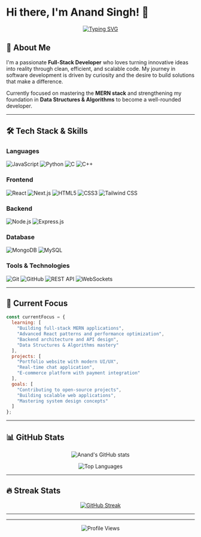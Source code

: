 # Hi there, I'm Anand Singh! 👋

<div align="center">
  
[![Typing SVG](https://readme-typing-svg.herokuapp.com?font=Fira+Code&pause=1000&color=2196F3&center=true&vCenter=true&width=435&lines=Full-Stack+Developer;MERN+Stack+Enthusiast;Problem+Solver;Always+Learning+%F0%9F%9A%80)](https://git.io/typing-svg)

</div>

## 🚀 About Me

I'm a passionate **Full-Stack Developer** who loves turning innovative ideas into reality through clean, efficient, and scalable code. My journey in software development is driven by curiosity and the desire to build solutions that make a difference.

Currently focused on mastering the **MERN stack** and strengthening my foundation in **Data Structures & Algorithms** to become a well-rounded developer.

---

## 🛠️ Tech Stack & Skills

### Languages
![JavaScript](https://img.shields.io/badge/-JavaScript-F7DF1E?style=flat-square&logo=javascript&logoColor=black)
![Python](https://img.shields.io/badge/-Python-3776AB?style=flat-square&logo=python&logoColor=white)
![C](https://img.shields.io/badge/-C-A8B9CC?style=flat-square&logo=c&logoColor=black)
![C++](https://img.shields.io/badge/-C++-00599C?style=flat-square&logo=c%2B%2B&logoColor=white)

### Frontend
![React](https://img.shields.io/badge/-React-61DAFB?style=flat-square&logo=react&logoColor=black)
![Next.js](https://img.shields.io/badge/-Next.js-000000?style=flat-square&logo=nextdotjs&logoColor=white)
![HTML5](https://img.shields.io/badge/-HTML5-E34F26?style=flat-square&logo=html5&logoColor=white)
![CSS3](https://img.shields.io/badge/-CSS3-1572B6?style=flat-square&logo=css3&logoColor=white)
![Tailwind CSS](https://img.shields.io/badge/-Tailwind_CSS-38B2AC?style=flat-square&logo=tailwind-css&logoColor=white)

### Backend
![Node.js](https://img.shields.io/badge/-Node.js-339933?style=flat-square&logo=nodedotjs&logoColor=white)
![Express.js](https://img.shields.io/badge/-Express.js-000000?style=flat-square&logo=express&logoColor=white)

### Database
![MongoDB](https://img.shields.io/badge/-MongoDB-47A248?style=flat-square&logo=mongodb&logoColor=white)
![MySQL](https://img.shields.io/badge/-MySQL-4479A1?style=flat-square&logo=mysql&logoColor=white)

### Tools & Technologies
![Git](https://img.shields.io/badge/-Git-F05032?style=flat-square&logo=git&logoColor=white)
![GitHub](https://img.shields.io/badge/-GitHub-181717?style=flat-square&logo=github&logoColor=white)
![REST API](https://img.shields.io/badge/-REST_API-02569B?style=flat-square&logo=api&logoColor=white)
![WebSockets](https://img.shields.io/badge/-WebSockets-010101?style=flat-square&logo=websocket&logoColor=white)

---

## 🎯 Current Focus

```javascript
const currentFocus = {
  learning: [
    "Building full-stack MERN applications",
    "Advanced React patterns and performance optimization",
    "Backend architecture and API design",
    "Data Structures & Algorithms mastery"
  ],
  projects: [
    "Portfolio website with modern UI/UX",
    "Real-time chat application",
    "E-commerce platform with payment integration"
  ],
  goals: [
    "Contributing to open-source projects",
    "Building scalable web applications",
    "Mastering system design concepts"
  ]
};
```

---

## 📊 GitHub Stats

<div align="center">
  
![Anand's GitHub stats](https://github-readme-stats.vercel.app/api?username=Anand-8876&show_icons=true&theme=radical&count_private=true)

![Top Languages](https://github-readme-stats.vercel.app/api/top-langs/?username=Anand-8876&layout=compact&theme=radical)

</div>

---

## 🔥 Streak Stats

<div align="center">
  
[![GitHub Streak](https://streak-stats.demolab.com/?user=Anand-8876&theme=radical)](https://git.io/streak-stats)

</div>

---

---

<div align="center">
  


![Profile Views](https://komarev.com/ghpvc/?username=Anand-8876&color=blueviolet&style=flat-square&label=Profile+Views)

</div>
